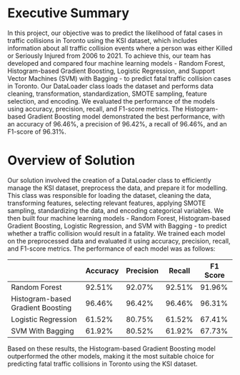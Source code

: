# Executive Summary
In this project, our objective was to predict the likelihood of fatal cases in traffic collisions in Toronto using the KSI dataset, which includes information about all traffic collision events where a person was either Killed or Seriously Injured from 2006 to 2021. To achieve this, our team has developed and compared four machine learning models - Random Forest, Histogram-based Gradient Boosting, Logistic Regression, and Support Vector Machines (SVM) with Bagging - to predict fatal traffic collision cases in Toronto. Our DataLoader class loads the dataset and performs data cleaning, transformation, standardization, SMOTE sampling, feature selection, and encoding.
We evaluated the performance of the models using accuracy, precision, recall, and F1-score metrics. The Histogram-based Gradient Boosting model demonstrated the best performance, with an accuracy of 96.46%, a precision of 96.42%, a recall of 96.46%, and an F1-score of 96.31%.
# Overview of Solution
Our solution involved the creation of a DataLoader class to efficiently manage the KSI dataset, preprocess the data, and prepare it for modelling. This class was responsible for loading the dataset, cleaning the data, transforming features, selecting relevant features, applying SMOTE sampling, standardizing the data, and encoding categorical variables.
We then built four machine learning models - Random Forest, Histogram-based Gradient Boosting, Logistic Regression, and SVM with Bagging - to predict whether a traffic collision would result in a fatality. We trained each model on the preprocessed data and evaluated it using accuracy, precision, recall, and F1-score metrics. The performance of each model was as follows:

| | Accuracy | Precision |	Recall |	F1 Score|
|-|-|-|-|-|
| Random Forest |	92.51%	| 92.07%	| 92.51%	| 91.96% |
| Histogram-based Gradient Boosting |	96.46%	| 96.42%	| 96.46%	| 96.31% |
| Logistic Regression |	61.52%	| 80.75% | 61.52%	| 67.41% |
| SVM With Bagging | 61.92% |	80.52% | 61.92% | 67.73% |

Based on these results, the Histogram-based Gradient Boosting model outperformed the other models, making it the most suitable choice for predicting fatal traffic collisions in Toronto using the KSI dataset.
